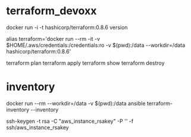 # terraform_devoxx

docker run -i -t hashicorp/terraform:0.8.6 version

alias terraform='docker run --rm -it -v $HOME/.aws/credentials:/credentials:ro -v $(pwd):/data --workdir=/data hashicorp/terraform:0.8.6'

terraform plan
terraform apply
terraform show
terraform destroy

# inventory
docker run --rm --workdir=/data -v $(pwd):/data ansible terraform-inventory --inventory


ssh-keygen -t rsa -C "aws_instance_rsakey" -P '' -f ssh/aws_instance_rsakey